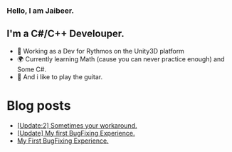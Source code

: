 ### Hello, I am Jaibeer. 

## I'm a C#/C++ Develouper.
- 🏢 Working as a Dev for Rythmos on the Unity3D platform
- 🌍 Currently learning Math (cause you can never practice enough) and Some C#. 
- 🎸 And i like to play the guitar. 


# Blog posts
<!-- BLOG-POST-LIST:START -->
- [[Update:2] Sometimes your workaround.](https://medium.com/@jaibeer72/update-2-sometimes-your-workaround-f1e3d99b2093?source=rss-36769a784b1e------2)
- [[Update] My first BugFixing Experience.](https://medium.com/@jaibeer72/update-my-first-bugfixing-experience-5f289f169fe8?source=rss-36769a784b1e------2)
- [My First BugFixing Experience.](https://medium.com/@jaibeer72/my-first-bugfixing-experience-84901ed4e0a5?source=rss-36769a784b1e------2)
<!-- BLOG-POST-LIST:END -->
